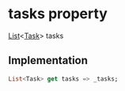 


# tasks property









[List](https://api.flutter.dev/flutter/dart-core/List-class.html)&lt;[Task](../../models_task_task_model/Task-class.md)> tasks
  







## Implementation

```dart
List<Task> get tasks => _tasks;
```








